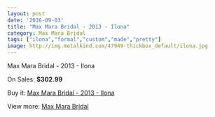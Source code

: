 ```yaml
---
layout: post
date: '2016-09-03'
title: "Max Mara Bridal - 2013 - Ilona"
category: Max Mara Bridal
tags: ["ilona","formal","custom","made","pretty"]
image: http://img.metalkind.com/47949-thickbox_default/ilona.jpg
---
```

Max Mara Bridal - 2013 - Ilona

On Sales: **$302.99**
<a href="https://www.metalkind.com/en/max-mara-bridal/2752-ilona.html"><amp-img layout="responsive" width="600" height="600" src="//img.metalkind.com/47949-thickbox_default/ilona.jpg" alt="Max Mara Bridal - 2013 - Ilona 0" /></a>
<a href="https://www.metalkind.com/en/max-mara-bridal/2752-ilona.html"><amp-img layout="responsive" width="600" height="600" src="//img.metalkind.com/47950-thickbox_default/ilona.jpg" alt="Max Mara Bridal - 2013 - Ilona 1" /></a>

Buy it: [Max Mara Bridal - 2013 - Ilona](https://www.metalkind.com/en/max-mara-bridal/2752-ilona.html "Max Mara Bridal - 2013 - Ilona")

View more: [Max Mara Bridal](https://www.metalkind.com/en/85-max-mara-bridal "Max Mara Bridal")